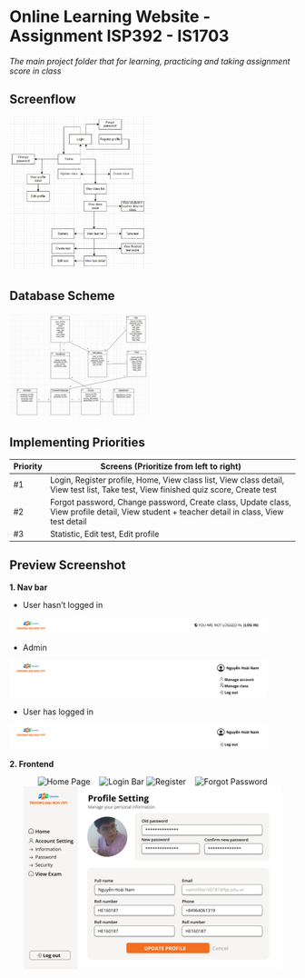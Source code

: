 # Online Learning Website - Assignment ISP392 - IS1703
*The main project folder that for learning, practicing and taking assignment score in class*
## Screenflow
  <img  src="https://github.com/unclecatvn/ISP392/blob/main/screenflow/screenflow.jpg"  alt="Screenflow"  width="50%"></img>
## Database Scheme
<img  src="https://github.com/unclecatvn/ISP392/blob/main/database/database.jpg"  alt="Database"  width="50%"></img>
## Implementing Priorities
| Priority  | Screens (Prioritize from left to right)  |
| ------------- | ------------- |
| #1  | Login, Register profile, Home, View class list, View class detail, View test list, Take test, View finished quiz score, Create test  |
| #2  | Forgot password, Change password, Create class, Update class, View profile detail, View student + teacher detail in class, View test detail  |
| #3  | Statistic, Edit test, Edit profile  |
## Preview Screenshot
 **1. Nav bar**
 
 - User hasn’t logged in
<div><img  src="https://github.com/unclecatvn/ISP392/blob/main/preview/ISP_page-0006.jpg"  alt="User hasn’t logged in"  width="90%"></div>
 
 - Admin
<div><img  src="https://github.com/unclecatvn/ISP392/blob/main/preview/ISP_page-0007.jpg"  alt="View profile"  width="90%"></div>

 - User has logged in
<div><img  src="https://github.com/unclecatvn/ISP392/blob/main/preview/ISP_page-0008.jpg"  alt="View profile"  width="90%"></div>

**2. Frontend** 
<div  align="center">
  <img  src="https://github.com/unclecatvn/ISP392/blob/main/preview/ISP_page-0001.jpg"  alt="Home Page"  width="45%"></img> &nbsp;&nbsp; <img  src="https://github.com/unclecatvn/ISP392/blob/main/preview/ISP_page-0002.jpg"  alt="Login Bar"  width="45%"></img>
  <img  src="https://github.com/unclecatvn/ISP392/blob/main/preview/ISP_page-0003.jpg"  alt="Register"  width="45%"></img> &nbsp;&nbsp; <img  src="https://github.com/unclecatvn/ISP392/blob/main/preview/ISP_page-0004.jpg"  alt="Forgot Password"  width="45%"></img>
  <img  src="https://github.com/unclecatvn/ISP392/blob/main/preview/ISP_page-0005.jpg"  alt="View profile"  width="90%">
</div>
